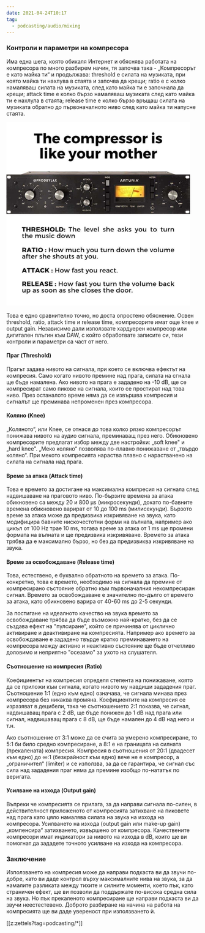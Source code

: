 ```yaml
---
date: 2021-04-24T10:17
tag:
  - podcasting/audio/mixing
---
```


### Контроли и параметри на компресора

Има една шега, която обикаля Интернет и обяснява работата на компресора по много
разбирем начин, тя започва така - „Компресорът е като майка ти“ и продължава:
threshold е силата на музиката, при която майка ти нахлува в стаята и започва да
крещи; ratio e с колко намаляваш силата на музиката, след като майка ти е
започнала да крещи; attack time е колко бързо намаляваш музиката след като майка
ти е нахлула в стаята; release time е колко бързо връщаш силата на музиката
обратно до първоначалното ниво след като майка ти напусне стаята.

![compression](./static/mcomp.png)

Това е едно сравнително точно, но доста опростено обяснение. Освен threshold,
ratio, attack time и release time, компресорите имат още knee и output gain.
Независимо дали използвате хардуерен компресор или дигитален плъгин към DAW, с
който обработвате записите си, тези контроли и параметри са част от него.

#### Праг (Threshold)

Прагът задава нивото на сигнала, при което се включва ефектът на
компресия.  Само когато нивото премине над прага, силата на сгнала ще бъде намалена.
Ако нивото на прага е зададено на -10 dB, ще се компресират само пикове на
сигнала, които се простират над това ниво. През останалото време няма да се
извършва компресия и сигналът ще преминава непроменен през компресора.

#### Коляно (Knee)

„Коляното“, или Knee, се отнася до това колко рязко компресорът понижава нивото
на аудио сигнала, преминаващ през него. Обикновено компресорите предлагат избор
между две настройки: „soft knee" и „hard knee". „Меко коляно“ позволява
по-плавно понижаване от „твърдо коляно“. При мекото компресията нараства
плавно с нарастванено на силата на сигнала над прага.  

#### Време за атака (Attack time)

Това е времето за достигане на максимална компресия на сигнала след надвишаване
на праговото ниво. По-бързите времена за атака обикновено са между 20 и 800 μs
(микросекунди), докато по-бавните времена обикновено варират от 10 до 100 ms
(милисекунди). Бързото време за атака може да предизвика изкривяване на звука,
като модифицира бавните нискочестотни форми на вълната, например ако цикъл от 100
Hz трае 10 ms, тогава време за атака от 1 ms ще промени формата на вълната и ще
предизвика изкривяване. Времето за атака трябва да е максимално бързо, но без да
предизвиква изкривяване на звука.

#### Време за освобождаване (Release time)

Това, естествено, е буквално обратното на времето за атака. По-конкретно, това е
времето, необходимо на сигнала да премине от компресирано състояние обратно към
първоначалния некомпресиран сигнал. Времето за освобождаване е значително
по-дълго от времето за атака, като обикновено варира от 40-60 ms до 2-5 секунди.

За постигане на идеалното качество на звука времето за освобождаване трябва да
бъде възможно най-кратко, без да се създава ефект на "пулсиране", който се
причинява от циклично активиране и деактивиране на компресията. Например ако
времето за освобождаване е зададено твърде кратко преминаването на компресора
между активно и неактивно състояние ще бъде отчетливо доловимо и неприятно
"осезамо" за ухото на слушателя.

#### Съотношение на компресия (Ratio)

Коефициентът на компресия определя степента на понижаване, която да се приложи
към сигнала, когато нивото му навдиши зададения праг. Съотношение 1:1 (едно към
едно) означава, че сигнала минава през компресора без никаква промяна.
Коефициентите на компресия се изразяват в децибели, така че съотношението 2:1
показва, че сигнал, надвишаващ прага с 2 dB, ще бъде понижен до 1 dB над прага
или сигнал, надвишаващ прага с 8 dB, ще бъде намален до 4 dB над него и т.н.

Ако съотношение от 3:1 може да се счита за умерено компресиране, то 5:1 би било
средно компресиране, а 8:1 е на границата на силната (прекалената) компресия.
Компресия в съотношения от 20:1 (двадесет към едно) до ∞:1 (безкрайност към
едно) вече не е компресор, а „ограничител“ (limiter) и се използва, за да се
гарантира, че сигнал със сила над зададения праг няма да премине изобщо
по-нататък по веригата.

#### Усилване на изхода (Output gain) 

Въпреки че компресията се прилага, за да направи сигнала по-силен, в
действителност приложеното от компресията затихване на пиковете над прага като
цяло намалява силата на звука на изхода на компресора. Усилването на изхода
(output gain или make-up gain) „компенсира“ затихването, извършено от
компресора.  Качествените компресори имат индикатори за нивото на изхода в dB,
които ще ви помогнат да зададете точното усилване на изхода на компресора.

### Заключение

Използването на компресия може да направи подкаста ви да звучи по-добре, като ви
даде контрол върху максималните нива на звука, за да намалите разликата между
тихите и силните моменти, което пък, като страничен ефект, ще ви позволи да
поддържате по-висока средна сила на звука. Но пък прекаленото компресиране ще
направи подкаста ви да звучи неестестевено. Доброто разбиране на начина на
работа на компресията ще ви даде увереност при използването ѝ.    

[[z:zettels?tag=podcasting/*]]
